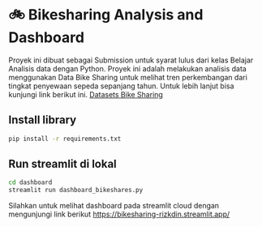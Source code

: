 # 🚲 Bikesharing Analysis and Dashboard
Proyek ini dibuat sebagai Submission untuk syarat lulus dari kelas Belajar Analisis data dengan Python. Proyek ini adalah melakukan analisis data menggunakan Data Bike Sharing untuk melihat tren perkembangan dari tingkat penyewaan sepeda sepanjang tahun.
Untuk lebih lanjut bisa kunjungi link berikut ini.
[Datasets Bike Sharing](https://www.kaggle.com/competitions/bike-sharing-demand)

## Install library
```bash
pip install -r requirements.txt
```

## Run streamlit di lokal
```bash
cd dashboard
streamlit run dashboard_bikeshares.py
```

Silahkan untuk melihat dashboard pada streamlit cloud dengan mengunjungi link berikut https://bikesharing-rizkdin.streamlit.app/
